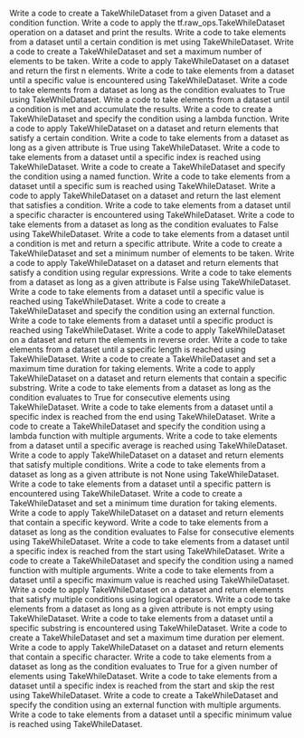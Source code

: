 Write a code to create a TakeWhileDataset from a given Dataset and a condition function.
Write a code to apply the tf.raw_ops.TakeWhileDataset operation on a dataset and print the results.
Write a code to take elements from a dataset until a certain condition is met using TakeWhileDataset.
Write a code to create a TakeWhileDataset and set a maximum number of elements to be taken.
Write a code to apply TakeWhileDataset on a dataset and return the first n elements.
Write a code to take elements from a dataset until a specific value is encountered using TakeWhileDataset.
Write a code to take elements from a dataset as long as the condition evaluates to True using TakeWhileDataset.
Write a code to take elements from a dataset until a condition is met and accumulate the results.
Write a code to create a TakeWhileDataset and specify the condition using a lambda function.
Write a code to apply TakeWhileDataset on a dataset and return elements that satisfy a certain condition.
Write a code to take elements from a dataset as long as a given attribute is True using TakeWhileDataset.
Write a code to take elements from a dataset until a specific index is reached using TakeWhileDataset.
Write a code to create a TakeWhileDataset and specify the condition using a named function.
Write a code to take elements from a dataset until a specific sum is reached using TakeWhileDataset.
Write a code to apply TakeWhileDataset on a dataset and return the last element that satisfies a condition.
Write a code to take elements from a dataset until a specific character is encountered using TakeWhileDataset.
Write a code to take elements from a dataset as long as the condition evaluates to False using TakeWhileDataset.
Write a code to take elements from a dataset until a condition is met and return a specific attribute.
Write a code to create a TakeWhileDataset and set a minimum number of elements to be taken.
Write a code to apply TakeWhileDataset on a dataset and return elements that satisfy a condition using regular expressions.
Write a code to take elements from a dataset as long as a given attribute is False using TakeWhileDataset.
Write a code to take elements from a dataset until a specific value is reached using TakeWhileDataset.
Write a code to create a TakeWhileDataset and specify the condition using an external function.
Write a code to take elements from a dataset until a specific product is reached using TakeWhileDataset.
Write a code to apply TakeWhileDataset on a dataset and return the elements in reverse order.
Write a code to take elements from a dataset until a specific length is reached using TakeWhileDataset.
Write a code to create a TakeWhileDataset and set a maximum time duration for taking elements.
Write a code to apply TakeWhileDataset on a dataset and return elements that contain a specific substring.
Write a code to take elements from a dataset as long as the condition evaluates to True for consecutive elements using TakeWhileDataset.
Write a code to take elements from a dataset until a specific index is reached from the end using TakeWhileDataset.
Write a code to create a TakeWhileDataset and specify the condition using a lambda function with multiple arguments.
Write a code to take elements from a dataset until a specific average is reached using TakeWhileDataset.
Write a code to apply TakeWhileDataset on a dataset and return elements that satisfy multiple conditions.
Write a code to take elements from a dataset as long as a given attribute is not None using TakeWhileDataset.
Write a code to take elements from a dataset until a specific pattern is encountered using TakeWhileDataset.
Write a code to create a TakeWhileDataset and set a minimum time duration for taking elements.
Write a code to apply TakeWhileDataset on a dataset and return elements that contain a specific keyword.
Write a code to take elements from a dataset as long as the condition evaluates to False for consecutive elements using TakeWhileDataset.
Write a code to take elements from a dataset until a specific index is reached from the start using TakeWhileDataset.
Write a code to create a TakeWhileDataset and specify the condition using a named function with multiple arguments.
Write a code to take elements from a dataset until a specific maximum value is reached using TakeWhileDataset.
Write a code to apply TakeWhileDataset on a dataset and return elements that satisfy multiple conditions using logical operators.
Write a code to take elements from a dataset as long as a given attribute is not empty using TakeWhileDataset.
Write a code to take elements from a dataset until a specific substring is encountered using TakeWhileDataset.
Write a code to create a TakeWhileDataset and set a maximum time duration per element.
Write a code to apply TakeWhileDataset on a dataset and return elements that contain a specific character.
Write a code to take elements from a dataset as long as the condition evaluates to True for a given number of elements using TakeWhileDataset.
Write a code to take elements from a dataset until a specific index is reached from the start and skip the rest using TakeWhileDataset.
Write a code to create a TakeWhileDataset and specify the condition using an external function with multiple arguments.
Write a code to take elements from a dataset until a specific minimum value is reached using TakeWhileDataset.